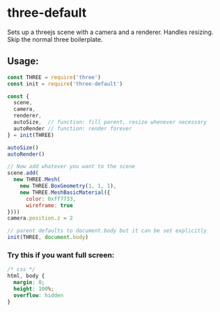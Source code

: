 # three-default

Sets up a threejs scene with a camera and a renderer. Handles resizing.
Skip the normal three boilerplate.

## Usage:

```javascript
const THREE = require('three')
const init = require('three-default')

const {
  scene,
  camera,
  renderer,
  autoSize,  // function: fill parent, resize whenever necessary
  autoRender // function: render forever
} = init(THREE)

autoSize()
autoRender()

// Now add whatever you want to the scene
scene.add(
  new THREE.Mesh(
    new THREE.BoxGeometry(1, 1, 1),
    new THREE.MeshBasicMaterial({
      color: 0xff7733,
      wireframe: true
})))
camera.position.z = 2
```

```javascript
// parent defaults to document.body but it can be set explicitly
init(THREE, document.body)
```

### Try this if you want full screen:

```css
/* css */
html, body {
  margin: 0;
  height: 100%;
  overflow: hidden
}
```
